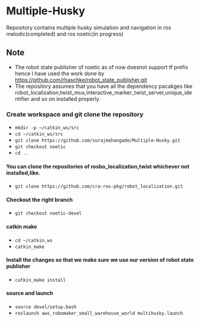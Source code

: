# Multiple-Husky
Repository contains multiple husky simulation and navigation in ros melodic(completed) and ros noetic(in progress)
## Note
* The robot state publisher of noetic as of now doesnot support tf prefix hence I have used the work done by https://github.com/rhaschke/robot_state_publisher.git
* The repository assumes that you have all the dependency pacakges like robot_localization,twist_mux,interactive_marker_twist_server,unique_identifier and so on installed properly.
### Create workspace and git clone the repository
* `mkdir -p ~/catkin_ws/src`
* `cd ~/catkin_ws/src`
* `git clone https://github.com/surajmahangade/Multiple-Husky.git`
* `git checkout noetic`
* `cd ..`
#### You can clone the repositories of rosbo_localization,twist whichever not installed,like.
* `git clone https://github.com/cra-ros-pkg/robot_localization.git`
#### Checkout the right branch 
* `git checkout noetic-devel`
#### catkin make
* `cd ~/catkin_ws`
* `catkin_make`
#### Install the changes so that we make sure we use our version of robot state publisher
* `catkin_make install`
#### source and launch
* `source devel/setup.bash`
* `roslaunch aws_robomaker_small_warehouse_world multihusky.launch`

